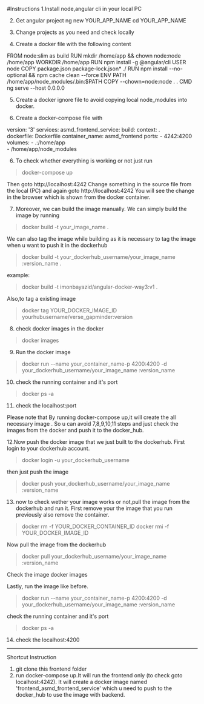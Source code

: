 #Instructions
1.Install node,angular cli in your local PC

2. Get angular project 
ng new YOUR_APP_NAME
cd YOUR_APP_NAME

3. Change projects as you need and check locally

4. Create a docker file with the following content 

FROM node:slim as build
RUN mkdir /home/app && chown node:node /home/app
WORKDIR /home/app
RUN npm install -g @angular/cli
USER node
COPY package.json package-lock.json* ./
RUN npm install --no-optional && npm cache clean --force
ENV PATH /home/app/node_modules/.bin:$PATH
COPY --chown=node:node . .
CMD ng serve --host 0.0.0.0

5. Create a docker ignore file to avoid copying local node_modules into docker.

6. Create a docker-compose file with 

version: '3'
services:
  asmd_frontend_service:
    build: 
      context: .           
      dockerfile: Dockerfile
    container_name: asmd_frontend 
    ports:
      - 4242:4200 
    volumes:
      - .:/home/app  
      - /home/app/node_modules  
       

6. To check whether everything is working or not just run
> docker-compose up

Then goto http://localhost:4242
Change something in the source file from the local (PC) and again goto http://localhost:4242
You will see the change in the browser which is shown from the docker container.


7. Moreover, we can build the image manually. We can simply build the image by running   
 >docker build -t your_image_name .

We can also tag the image while building as it is necessary to tag the image when u want to push it in the dockerhub

>docker build -t your_dockerhub_username/your_image_name :version_name .

example:
>docker build -t imonbayazid/angular-docker-way3:v1 .

Also,to tag a existing image
>docker tag YOUR_DOCKER_IMAGE_ID yourhubusername/verse_gapminder:version


8. check docker images in the docker 
>docker images

9. Run the docker image
>docker run --name your_container_name-p 4200:4200 -d your_dockerhub_username/your_image_name :version_name

10. check the running container and it's port 
>docker ps -a

11. check the localhost:port 

Please note that 
By running docker-compose up,it will create the all necessary image .
So u can avoid 7,8,9,10,11 steps and just check the images from the docker and push it to the docker_hub.


12.Now push the docker image that we just built to the dockerhub.
First login to your dockerhub account.
>docker login -u your_dockerhub_username 

then just push the image 
>docker push your_dockerhub_username/your_image_name :version_name

13. now to check wether your image works or not,pull the image from the dockerhub and run it.
First remove your the image that you run previously also remove the container.

>docker rm -f YOUR_DOCKER_CONTAINER_ID
>docker rmi -f YOUR_DOCKER_IMAGE_ID 

Now pull the image from the dockerhub
>docker pull your_dockerhub_username/your_image_name :version_name

Check the image 
docker images

Lastly, run the image like before.
>docker run --name your_container_name-p 4200:4200 -d your_dockerhub_username/your_image_name :version_name

check the running container and it's port 
>docker ps -a

14.  check the localhost:4200

-------------------------------------------------
Shortcut Instruction

1. git clone this frontend folder
2. run docker-compose up.It will run the frontend only (to check goto localhost:4242).
It will create a docker image named 'frontend_asmd_frontend_service'  which u need to push to the docker_hub to use the image with backend.